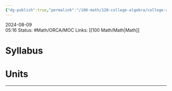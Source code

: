 ```yaml
---
{"dg-publish":true,"permalink":"/100-math/120-college-algebra/college-algebra/","updated":"2024-08-15T14:24:49.068-05:00"}
---
```


2024-08-09  
05:16
Status: #Math/ORCA/MOC
Links: [[100 Math/Math\|Math]]
# Syllabus
# Units








---